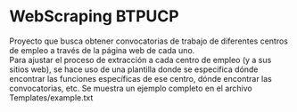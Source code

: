 # WebScraping BTPUCP

Proyecto que busca obtener convocatorias de trabajo de diferentes centros de empleo a través de la página web de cada uno.    
Para ajustar el proceso de extracción a cada centro de empleo (y a sus sitios web), se hace uso de una plantilla donde se especifica dónde encontrar las funciones específicas de ese centro, dónde encontrar las convocatorias, etc. Se muestra un ejemplo completo en el archivo Templates/example.txt